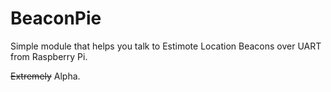 # BeaconPie

Simple module that helps you talk to Estimote Location Beacons over UART from Raspberry Pi.

~~Extremely~~ Alpha.
